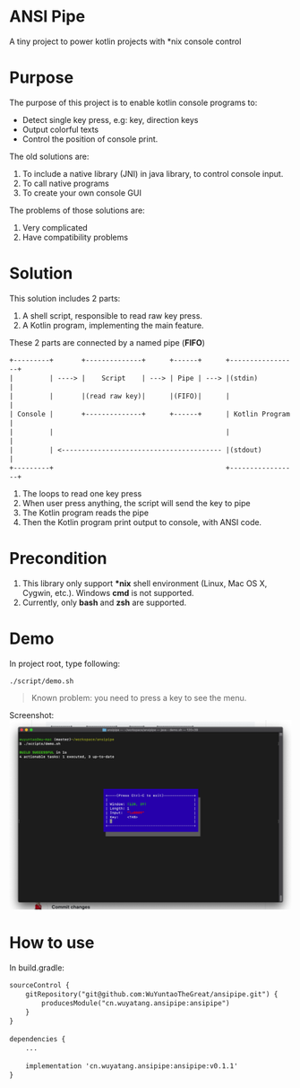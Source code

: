 ANSI Pipe
==========

A tiny project to power kotlin projects with *nix console control 

Purpose
=======
The purpose of this project is to enable kotlin console programs to:
* Detect single key press, e.g: <Tab>key, direction keys
* Output colorful texts
* Control the position of console print.

The old solutions are:
1. To include a native library (JNI) in java library, to control console input.
1. To call native programs
1. To create your own console GUI

The problems of those solutions are:
1. Very complicated
1. Have compatibility problems

Solution
========
This solution includes 2 parts:
1. A shell script, responsible to read raw key press.
1. A Kotlin program, implementing the main feature.

These 2 parts are connected by a named pipe (__FIFO__)

```
+---------+       +--------------+      +------+      +-----------------+
|         | ----> |    Script    | ---> | Pipe | ---> |(stdin)          |
|         |       |(read raw key)|      |(FIFO)|      |                 |
| Console |       +--------------+      +------+      | Kotlin Program  |
|         |                                           |                 |
|         | <---------------------------------------- |(stdout)         |
+---------+                                           +-----------------+
```

1. The loops to read one key press
1. When user press anything, the script will send the key to pipe
1. The Kotlin program reads the pipe
1. Then the Kotlin program print output to console, with ANSI code.

Precondition
============
1. This library only support __*nix__ shell environment (Linux, Mac OS X, Cygwin, etc.). Windows __cmd__ is not supported. 
1. Currently, only __bash__ and __zsh__ are supported.

Demo
=====
In project root, type following:

```
./script/demo.sh

```
> Known problem: you need to press a key to see the menu.

Screenshot:
![screenshot](./SCREEN_SHOT.png)

How to use
==========
In build.gradle:

```
sourceControl {
    gitRepository("git@github.com:WuYuntaoTheGreat/ansipipe.git") {
        producesModule("cn.wuyatang.ansipipe:ansipipe")
    }
}

dependencies {
    ...

    implementation 'cn.wuyatang.ansipipe:ansipipe:v0.1.1'
}

```
